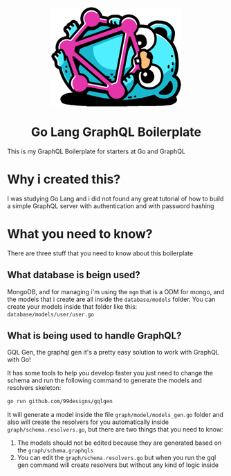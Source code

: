 <div align="center">
  <img src="https://github.com/graph-gophers/graphql-go/raw/master/docs/img/logo.png" />
  <br/>
  <h1>Go Lang GraphQL Boilerplate</h1>
</div>

This is my GraphQL Boilerplate for starters at Go and GraphQL 

# Why i created this?
I was studying Go Lang and i did not found any great tutorial of how to build a simple GraphQL server with authentication and with password hashing

# What you need to know?

There are three stuff that you need to know about this boilerplate

## What database is beign used?

MongoDB, and for managing i'm using the `mgm` that is a ODM for mongo, and the models that i create are all inside the `database/models` folder. You can create your models inside that folder like this: `database/models/user/user.go` 

## What is being used to handle GraphQL?

GQL Gen, the graphql gen it's a pretty easy solution to work with GraphQL with Go!

It has some tools to help you develop faster you just need to change the schema and run the following command to generate the models and resolvers skeleton:

```sh 
go run github.com/99designs/gqlgen
```

It will generate a model inside the file `graph/model/models_gen.go` folder and also will create the resolvers for you automatically inside `graph/schema.resolvers.go`, but there are two things that you need to know:

1. The models should not be edited because they are generated based on the `graph/schema.graphqls`
2. You can edit the `graph/schema.resolvers.go` but when you run the gql gen command will create resolvers but without any kind of logic inside
